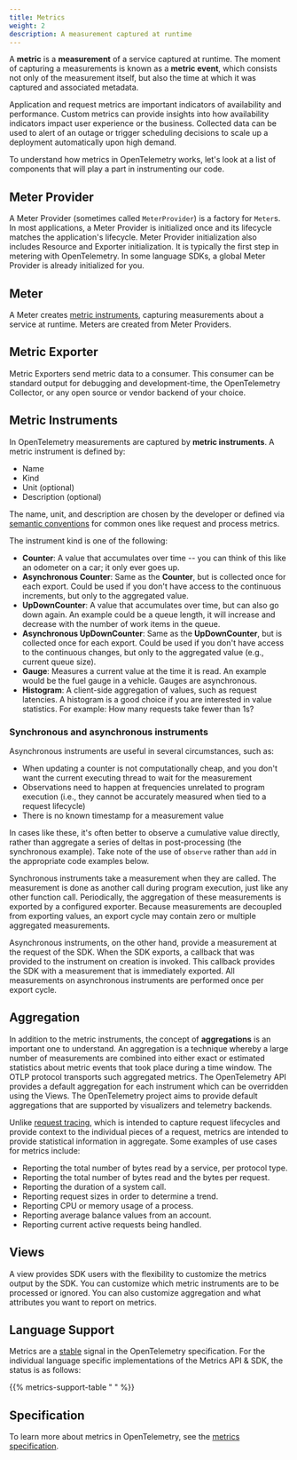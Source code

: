 ```yaml
---
title: Metrics
weight: 2
description: A measurement captured at runtime
---
```


A **metric** is a **measurement** of a service captured at runtime. The moment
of capturing a measurements is known as a **metric event**, which consists not
only of the measurement itself, but also the time at which it was captured and
associated metadata.

Application and request metrics are important indicators of availability and
performance. Custom metrics can provide insights into how availability
indicators impact user experience or the business. Collected data can be used to
alert of an outage or trigger scheduling decisions to scale up a deployment
automatically upon high demand.

To understand how metrics in OpenTelemetry works, let's look at a list of
components that will play a part in instrumenting our code.

## Meter Provider

A Meter Provider (sometimes called `MeterProvider`) is a factory for `Meter`s.
In most applications, a Meter Provider is initialized once and its lifecycle
matches the application's lifecycle. Meter Provider initialization also includes
Resource and Exporter initialization. It is typically the first step in metering
with OpenTelemetry. In some language SDKs, a global Meter Provider is already
initialized for you.

## Meter

A Meter creates [metric instruments](#metric-instruments), capturing
measurements about a service at runtime. Meters are created from Meter
Providers.

## Metric Exporter

Metric Exporters send metric data to a consumer. This consumer can be standard
output for debugging and development-time, the OpenTelemetry Collector, or any
open source or vendor backend of your choice.

## Metric Instruments

In OpenTelemetry measurements are captured by **metric instruments**. A metric
instrument is defined by:

- Name
- Kind
- Unit (optional)
- Description (optional)

The name, unit, and description are chosen by the developer or defined via
[semantic conventions](/docs/specs/semconv/general/metrics/) for common ones
like request and process metrics.

The instrument kind is one of the following:

- **Counter**: A value that accumulates over time -- you can think of this like
  an odometer on a car; it only ever goes up.
- **Asynchronous Counter**: Same as the **Counter**, but is collected once for
  each export. Could be used if you don't have access to the continuous
  increments, but only to the aggregated value.
- **UpDownCounter**: A value that accumulates over time, but can also go down
  again. An example could be a queue length, it will increase and decrease with
  the number of work items in the queue.
- **Asynchronous UpDownCounter**: Same as the **UpDownCounter**, but is
  collected once for each export. Could be used if you don't have access to the
  continuous changes, but only to the aggregated value (e.g., current queue
  size).
- **Gauge**: Measures a current value at the time it is read. An example would
  be the fuel gauge in a vehicle. Gauges are asynchronous.
- **Histogram**: A client-side aggregation of values, such as request latencies.
  A histogram is a good choice if you are interested in value statistics. For
  example: How many requests take fewer than 1s?

### Synchronous and asynchronous instruments

Asynchronous instruments are useful in several circumstances, such as:

- When updating a counter is not computationally cheap, and you don't want the
  current executing thread to wait for the measurement
- Observations need to happen at frequencies unrelated to program execution
  (i.e., they cannot be accurately measured when tied to a request lifecycle)
- There is no known timestamp for a measurement value

In cases like these, it's often better to observe a cumulative value directly,
rather than aggregate a series of deltas in post-processing (the synchronous
example). Take note of the use of `observe` rather than `add` in the appropriate
code examples below.

Synchronous instruments take a measurement when they are called. The measurement
is done as another call during program execution, just like any other function
call. Periodically, the aggregation of these measurements is exported by a
configured exporter. Because measurements are decoupled from exporting values,
an export cycle may contain zero or multiple aggregated measurements.

Asynchronous instruments, on the other hand, provide a measurement at the
request of the SDK. When the SDK exports, a callback that was provided to the
instrument on creation is invoked. This callback provides the SDK with a
measurement that is immediately exported. All measurements on asynchronous
instruments are performed once per export cycle.

## Aggregation

In addition to the metric instruments, the concept of **aggregations** is an
important one to understand. An aggregation is a technique whereby a large
number of measurements are combined into either exact or estimated statistics
about metric events that took place during a time window. The OTLP protocol
transports such aggregated metrics. The OpenTelemetry API provides a default
aggregation for each instrument which can be overridden using the Views. The
OpenTelemetry project aims to provide default aggregations that are supported by
visualizers and telemetry backends.

Unlike [request tracing](/docs/concepts/signals/traces/), which is intended to
capture request lifecycles and provide context to the individual pieces of a
request, metrics are intended to provide statistical information in aggregate.
Some examples of use cases for metrics include:

- Reporting the total number of bytes read by a service, per protocol type.
- Reporting the total number of bytes read and the bytes per request.
- Reporting the duration of a system call.
- Reporting request sizes in order to determine a trend.
- Reporting CPU or memory usage of a process.
- Reporting average balance values from an account.
- Reporting current active requests being handled.

## Views

A view provides SDK users with the flexibility to customize the metrics output
by the SDK. You can customize which metric instruments are to be processed or
ignored. You can also customize aggregation and what attributes you want to
report on metrics.

## Language Support

Metrics are a [stable](/docs/specs/otel/versioning-and-stability/#stable) signal
in the OpenTelemetry specification. For the individual language specific
implementations of the Metrics API & SDK, the status is as follows:

{{% metrics-support-table " " %}}

## Specification

To learn more about metrics in OpenTelemetry, see the
[metrics specification](/docs/specs/otel/overview/#metric-signal).
